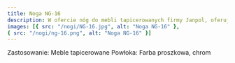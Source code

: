 ```yaml
---
title: Noga NG-16
description: W ofercie nóg do mebli tapicerowanych firmy Janpol, oferujemy między innymi model NG-16. Jest to bardzo dobry jakościowo produkt, wykonany ze stali chromowanej lub pokrytej farbą proszkową. Parametry widoczne są na rysunku technicznym. Produkt jest łatwy w montażu.
images: [{ src: "/nogi/NG-16.jpg", alt: "Noga NG-16" },
{ src: "/nogi/ng-16.png", alt: "Noga NG-16" }]
---
```


Zastosowanie: Meble tapicerowane
Powłoka: Farba proszkowa, chrom
